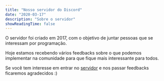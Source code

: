 ```yaml
---
title: "Nosso servidor do Discord"
date: "2020-03-17"
description: "Sobre o servidor"
showReadingTime: false
---
```


O servidor foi criado em 2017, com o objetivo de juntar pessoas que se interessam por programação.

Hoje estamos recebendo vários feedbacks sobre o que podemos implementar na comunidade para que fique mais interessante para todos.

Se você tem interesse em entrar no [servidor](https://support.discordapp.com/hc/pt-br/articles/219470277-Come%C3%A7ando) e nos passar feedbacks ficaremos agradecidos :)




